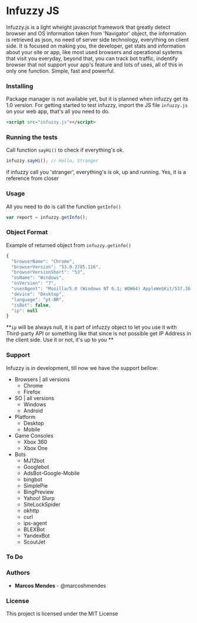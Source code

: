 # Infuzzy JS
Infuzzy.js is a light wheight javascript framework that greatly detect browser and OS information taken from 'Navigator' object, the information is retrieved as json, no need of server side technology, everything on client side. It is focused on making you, the developer, get stats and information about your site or app, like most used browsers and operational systems that visit you everyday, beyond that, you can track bot traffic, indentify browser that not support your app's feature and lots of uses, all of this in only one function. Simple, fast and powerful.

### Installing

Package manager is not available yet, but it is planned when infuzzy get its 1.0 version. For getting started to test infuzzy, import the JS file `infuzzy.js` on your web app, that's all you need to do.

```html
<script src="infuzzy.js"></script>
```
### Running the tests
Call function `sayHi()` to check if everything's ok.

```javascript
infuzzy.sayHi(); // Hello, Stranger
```

if infuzzy call you 'stranger', everything's is ok, up and running. Yes, it is a reference from closer

### Usage

All you need to do is call the function `getInfo()`

```javascript
var report = infuzzy.getInfo();
```

### Object Format

Example of returned object from `infuzzy.getinfo()`

```javascript
{
  "browserName": "Chrome",
  "browserVersion": "53.0.2785.116",
  "browserVersionShort": "53",
  "osName": "Windows",
  "osVersion": "7",
  "userAgent": "Mozilla/5.0 (Windows NT 6.1; WOW64) AppleWebKit/537.36 (KHTML, like Gecko) Chrome/53.0.2785.116 Safari/537.36",
  "device": "Desktop",
  "language": "pt-BR",
  "isBot": false,
  "ip": null
}
```

**`ip` will be always null, it is part of infuzzy object to let you use it with Third-party API or something like that since is not possible get IP Address in the client side. Use it or not, it's up to you **

### Support

Infuzzy is in development, till now we have the support bellow:

* Browsers | all versions
  * Chrome
  * Firefox
* SO | all versions
  * Windows
  * Android
* Platform
  * Desktop
  * Mobile
* Game Consoles
  * Xbox 360
  * Xbox One
* Bots
  * MJ12bot
  * Googlebot
  * AdsBot-Google-Mobile
  * bingbot
  * SimplePie
  * BingPreview
  * Yahoo! Slurp
  * SiteLockSpider
  * okhttp
  * curl
  * ips-agent
  * BLEXBot
  * YandexBot
  * ScoutJet

### To Do

### Authors

* **Marcos Mendes** - @marcoshmendes

### License

This project is licensed under the MIT License
